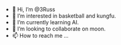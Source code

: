 - 👋 Hi, I’m @3Russ
- 👀 I’m interested in basketball and kungfu.
- 🌱 I’m currently learning AI.
- 💞️ I’m looking to collaborate on moon.
- 📫 How to reach me ...

<!---
3Russ/3Russ is a ✨ special ✨ repository because its `README.md` (this file) appears on your GitHub profile.
You can click the Preview link to take a look at your changes.
--->
